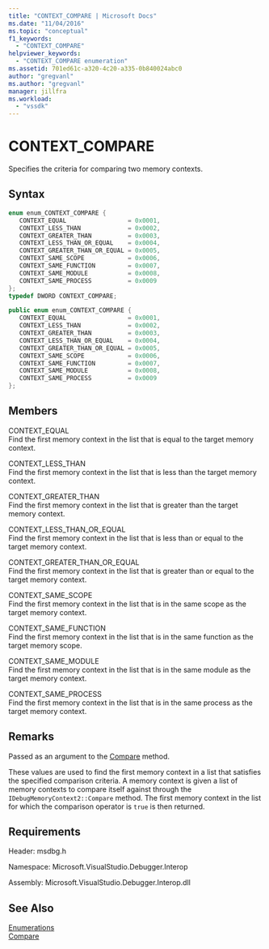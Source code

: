 ```yaml
---
title: "CONTEXT_COMPARE | Microsoft Docs"
ms.date: "11/04/2016"
ms.topic: "conceptual"
f1_keywords:
  - "CONTEXT_COMPARE"
helpviewer_keywords:
  - "CONTEXT_COMPARE enumeration"
ms.assetid: 701ed61c-a320-4c20-a335-0b840024abc0
author: "gregvanl"
ms.author: "gregvanl"
manager: jillfra
ms.workload:
  - "vssdk"
---
```

# CONTEXT_COMPARE
Specifies the criteria for comparing two memory contexts.

## Syntax

```cpp
enum enum_CONTEXT_COMPARE {
   CONTEXT_EQUAL                 = 0x0001,
   CONTEXT_LESS_THAN             = 0x0002,
   CONTEXT_GREATER_THAN          = 0x0003,
   CONTEXT_LESS_THAN_OR_EQUAL    = 0x0004,
   CONTEXT_GREATER_THAN_OR_EQUAL = 0x0005,
   CONTEXT_SAME_SCOPE            = 0x0006,
   CONTEXT_SAME_FUNCTION         = 0x0007,
   CONTEXT_SAME_MODULE           = 0x0008,
   CONTEXT_SAME_PROCESS          = 0x0009
};
typedef DWORD CONTEXT_COMPARE;
```

```csharp
public enum enum_CONTEXT_COMPARE {
   CONTEXT_EQUAL                 = 0x0001,
   CONTEXT_LESS_THAN             = 0x0002,
   CONTEXT_GREATER_THAN          = 0x0003,
   CONTEXT_LESS_THAN_OR_EQUAL    = 0x0004,
   CONTEXT_GREATER_THAN_OR_EQUAL = 0x0005,
   CONTEXT_SAME_SCOPE            = 0x0006,
   CONTEXT_SAME_FUNCTION         = 0x0007,
   CONTEXT_SAME_MODULE           = 0x0008,
   CONTEXT_SAME_PROCESS          = 0x0009
};
```

## Members
CONTEXT_EQUAL  
Find the first memory context in the list that is equal to the target memory context.

CONTEXT_LESS_THAN  
Find the first memory context in the list that is less than the target memory context.

CONTEXT_GREATER_THAN  
Find the first memory context in the list that is greater than the target memory context.

CONTEXT_LESS_THAN_OR_EQUAL  
Find the first memory context in the list that is less than or equal to the target memory context.

CONTEXT_GREATER_THAN_OR_EQUAL  
Find the first memory context in the list that is greater than or equal to the target memory context.

CONTEXT_SAME_SCOPE  
Find the first memory context in the list that is in the same scope as the target memory context.

CONTEXT_SAME_FUNCTION  
Find the first memory context in the list that is in the same function as the target memory scope.

CONTEXT_SAME_MODULE  
Find the first memory context in the list that is in the same module as the target memory context.

CONTEXT_SAME_PROCESS  
Find the first memory context in the list that is in the same process as the target memory context.

## Remarks
Passed as an argument to the [Compare](../../../extensibility/debugger/reference/idebugmemorycontext2-compare.md) method.

These values are used to find the first memory context in a list that satisfies the specified comparison criteria. A memory context is given a list of memory contexts to compare itself against through the `IDebugMemoryContext2::Compare` method. The first memory context in the list for which the comparison operator is `true` is then returned.

## Requirements
Header: msdbg.h

Namespace: Microsoft.VisualStudio.Debugger.Interop

Assembly: Microsoft.VisualStudio.Debugger.Interop.dll

## See Also
[Enumerations](../../../extensibility/debugger/reference/enumerations-visual-studio-debugging.md)  
[Compare](../../../extensibility/debugger/reference/idebugmemorycontext2-compare.md)
